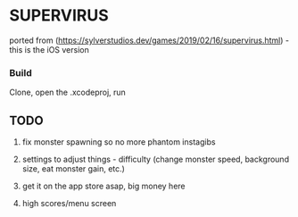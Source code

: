 # SUPERVIRUS

ported from (https://sylverstudios.dev/games/2019/02/16/supervirus.html) - this is the iOS version

### Build
Clone, open the .xcodeproj, run

## TODO

1. fix monster spawning so no more phantom instagibs

2. settings to adjust things - difficulty (change monster speed, background size, eat monster gain, etc.)

3. get it on the app store asap, big money here

4. high scores/menu screen


